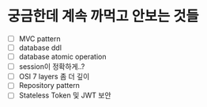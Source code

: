 # 궁금한데 계속 까먹고 안보는 것들 

- [ ] MVC pattern 
- [ ] database ddl 
- [ ] database atomic operation 
- [ ] session이 정확하게..? 
- [ ] OSI 7 layers 좀 더 깊이 
- [ ] Repository pattern 
- [ ] Stateless Token 및 JWT 보안
